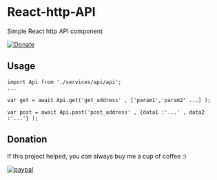 # React-http-API
Simple React http API component
  
  [![Donate](https://img.shields.io/badge/Donate-PayPal-green.svg)](https://paypal.me/dig22)
  ## Usage
```
import Api from './services/api/api';
...
```
```
var get = await Api.get('get_address' , ['param1','param2' ...] );
```
```
var post = await Api.post('post_address' , {data1 :'...' , data2 :'...'} );
```  
  
  ## Donation
If this project helped, you can always buy me a cup of coffee :) 

[![paypal](https://www.paypalobjects.com/en_US/i/btn/btn_donateCC_LG.gif)](https://paypal.me/dig22)